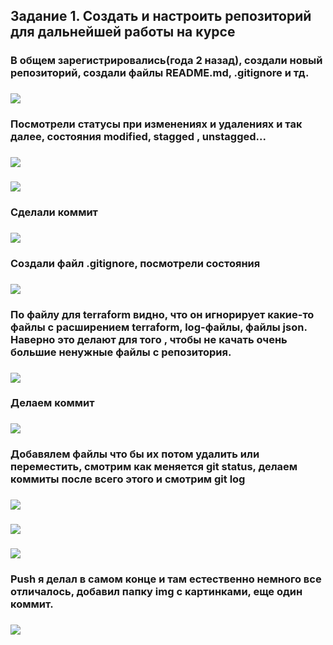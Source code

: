 ## Задание 1. Создать и настроить репозиторий для дальнейшей работы на курсе
### В общем зарегистрировались(года 2 назад), создали новый репозиторий, создали файлы README.md, .gitignore и тд.
### ![](https://github.com/Berezhok/deVops_netology/blob/main/img/git_status.png)
### Посмотрели статусы при изменениях и удалениях и так далее, состояния modified, stagged , unstagged...
### ![](https://github.com/Berezhok/deVops_netology/blob/main/img/git_add.png)
### ![](https://github.com/Berezhok/deVops_netology/blob/main/img/git_diff.png)
### Сделали коммит
### ![](https://github.com/Berezhok/deVops_netology/blob/main/img/git_commit.png)
### Создали файл .gitignore, посмотрели состояния
### ![](https://github.com/Berezhok/deVops_netology/blob/main/img/gitignore.png)
### По файлу для terraform видно, что он игнорирует какие-то файлы с расширением terraform, log-файлы, файлы json. Наверно это делают для того , чтобы не качать очень большие ненужные файлы с репозитория.
### ![](https://github.com/Berezhok/deVops_netology/blob/main/img/terraform_ignore.png)
### Делаем коммит
### ![](https://github.com/Berezhok/deVops_netology/blob/main/img/2d_commit.png)
### Добавялем файлы что бы их потом удалить или переместить, смотрим как меняется git status, делаем коммиты после всего этого и смотрим git log
### ![](https://github.com/Berezhok/deVops_netology/blob/main/img/3d_commit.png)
### ![](https://github.com/Berezhok/deVops_netology/blob/main/img/remove_git.png)
### ![](https://github.com/Berezhok/deVops_netology/blob/main/img/git_log.png)
### Push я делал в самом конце и там естественно немного все отличалось, добавил папку img с картинками, еще один коммит.
### ![](https://github.com/Berezhok/deVops_netology/blob/main/img/push.png)


